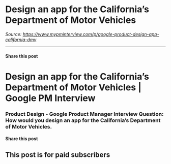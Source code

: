 # Design an app for the California’s Department of Motor Vehicles

*Source: https://www.mypminterview.com/p/google-product-design-app-california-dmv*

---

#### Share this post

# Design an app for the California’s Department of Motor Vehicles | Google PM Interview

### Product Design - Google Product Manager Interview Question: How would you design an app for the California’s Department of Motor Vehicles.

#### Share this post

## This post is for paid subscribers


